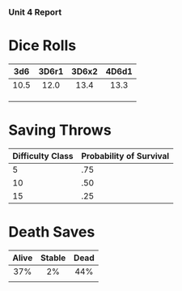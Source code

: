 ### Unit 4 Report ###


# Dice Rolls

| 3d6	|3D6r1	|3D6x2	|4D6d1	|
|:-----:|:-----:|:-----:|:-----:|
| 10.5	| 12.0	| 13.4	| 13.3	|
|		|		|		|		|
|		|		|		|		|
|		|		|		|		|

# Saving Throws 

|  Difficulty Class	| Probability of Survival
|:------------------|:-----------------------
|		 5			|			.75
| 		10			|			.50
|		15			|			.25

# Death Saves

| Alive	| Stable| Dead	|
|:-----:|:-----:|:-----:|
|	37%	|	2% 	| 44%	|
|		|		|		|
